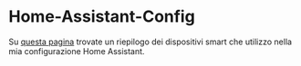 # Home-Assistant-Config

Su [questa pagina] trovate un riepilogo dei dispositivi smart che utilizzo nella mia configurazione Home Assistant.

[questa pagina]: <https://github.com/Aincy/Home-Assistant-Config/blob/master/Devices.md>
